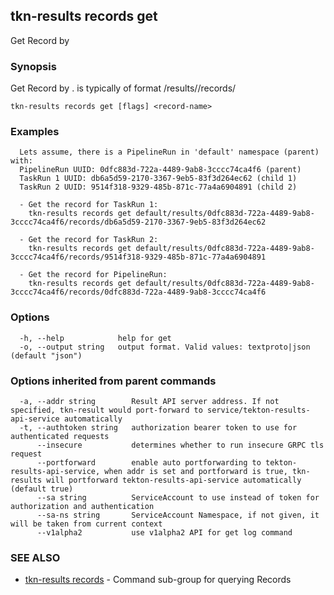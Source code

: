 ## tkn-results records get

Get Record by <record-name>

### Synopsis

Get Record by <record-name>. <record-name> is typically of format <namespace>/results/<parent-run-uuid>/records/<child-run-uuid>

```
tkn-results records get [flags] <record-name>
```

### Examples

```
  Lets assume, there is a PipelineRun in 'default' namespace (parent) with:
  PipelineRun UUID: 0dfc883d-722a-4489-9ab8-3cccc74ca4f6 (parent)
  TaskRun 1 UUID: db6a5d59-2170-3367-9eb5-83f3d264ec62 (child 1)
  TaskRun 2 UUID: 9514f318-9329-485b-871c-77a4a6904891 (child 2)

  - Get the record for TaskRun 1:
    tkn-results records get default/results/0dfc883d-722a-4489-9ab8-3cccc74ca4f6/records/db6a5d59-2170-3367-9eb5-83f3d264ec62

  - Get the record for TaskRun 2:
    tkn-results records get default/results/0dfc883d-722a-4489-9ab8-3cccc74ca4f6/records/9514f318-9329-485b-871c-77a4a6904891

  - Get the record for PipelineRun:
    tkn-results records get default/results/0dfc883d-722a-4489-9ab8-3cccc74ca4f6/records/0dfc883d-722a-4489-9ab8-3cccc74ca4f6
```

### Options

```
  -h, --help            help for get
  -o, --output string   output format. Valid values: textproto|json (default "json")
```

### Options inherited from parent commands

```
  -a, --addr string        Result API server address. If not specified, tkn-result would port-forward to service/tekton-results-api-service automatically
  -t, --authtoken string   authorization bearer token to use for authenticated requests
      --insecure           determines whether to run insecure GRPC tls request
      --portforward        enable auto portforwarding to tekton-results-api-service, when addr is set and portforward is true, tkn-results will portforward tekton-results-api-service automatically (default true)
      --sa string          ServiceAccount to use instead of token for authorization and authentication
      --sa-ns string       ServiceAccount Namespace, if not given, it will be taken from current context
      --v1alpha2           use v1alpha2 API for get log command
```

### SEE ALSO

* [tkn-results records](tkn-results_records.md)	 - Command sub-group for querying Records

